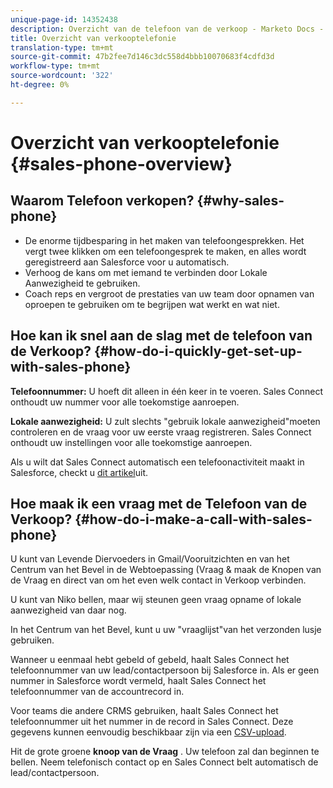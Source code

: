 ```yaml
---
unique-page-id: 14352438
description: Overzicht van de telefoon van de verkoop - Marketo Docs - de Documentatie van het Product
title: Overzicht van verkooptelefonie
translation-type: tm+mt
source-git-commit: 47b2fee7d146c3dc558d4bbb10070683f4cdfd3d
workflow-type: tm+mt
source-wordcount: '322'
ht-degree: 0%

---
```



# Overzicht van verkooptelefonie {#sales-phone-overview}

## Waarom Telefoon verkopen? {#why-sales-phone}

* De enorme tijdbesparing in het maken van telefoongesprekken. Het vergt twee klikken om een telefoongesprek te maken, en alles wordt geregistreerd aan Salesforce voor u automatisch.
* Verhoog de kans om met iemand te verbinden door Lokale Aanwezigheid te gebruiken.
* Coach reps en vergroot de prestaties van uw team door opnamen van oproepen te gebruiken om te begrijpen wat werkt en wat niet.

## Hoe kan ik snel aan de slag met de telefoon van de Verkoop? {#how-do-i-quickly-get-set-up-with-sales-phone}

**Telefoonnummer:** U hoeft dit alleen in één keer in te voeren. Sales Connect onthoudt uw nummer voor alle toekomstige aanroepen.

**Lokale aanwezigheid:** U zult slechts &quot;gebruik lokale aanwezigheid&quot;moeten controleren en de vraag voor uw eerste vraag registreren. Sales Connect onthoudt uw instellingen voor alle toekomstige aanroepen.

Als u wilt dat Sales Connect automatisch een telefoonactiviteit maakt in Salesforce, checkt u [dit artikel](http://docs.marketo.com/x/joLS)uit.

## Hoe maak ik een vraag met de Telefoon van de Verkoop? {#how-do-i-make-a-call-with-sales-phone}

U kunt van Levende Diervoeders in Gmail/Vooruitzichten en van het Centrum van het Bevel in de Webtoepassing (Vraag &amp; maak de Knopen van de Vraag en direct van om het even welk contact in Verkoop verbinden.

U kunt van Niko bellen, maar wij steunen geen vraag opname of lokale aanwezigheid van daar nog.

In het Centrum van het Bevel, kunt u uw &quot;vraaglijst&quot;van het verzonden lusje gebruiken.

Wanneer u eenmaal hebt gebeld of gebeld, haalt Sales Connect het telefoonnummer van uw lead/contactpersoon bij Salesforce in. Als er geen nummer in Salesforce wordt vermeld, haalt Sales Connect het telefoonnummer van de accountrecord in.

Voor teams die andere CRMS gebruiken, haalt Sales Connect het telefoonnummer uit het nummer in de record in Sales Connect. Deze gegevens kunnen eenvoudig beschikbaar zijn via een [CSV-upload](http://docs.marketo.com/x/HIPS).

Hit de grote groene **knoop van de Vraag** . Uw telefoon zal dan beginnen te bellen. Neem telefonisch contact op en Sales Connect belt automatisch de lead/contactpersoon.
